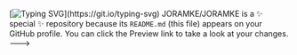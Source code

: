 [![Typing SVG](https://readme-typing-svg.demolab.com?font=Fira+Code&weight=500&pause=1000&color=F71EDA&background=49E91000&random=false&width=435&height=75&lines=I+am+Joram+Musau.;A+Computer+science+student.;Am+a+frontend+software+developer.;Interested+in+web+development.+;Also+interested+in+AI%2FML.)](https://git.io/typing-svg)
JORAMKE/JORAMKE is a ✨ special ✨ repository because its `README.md` (this file) appears on your GitHub profile.
You can click the Preview link to take a look at your changes.
--->
